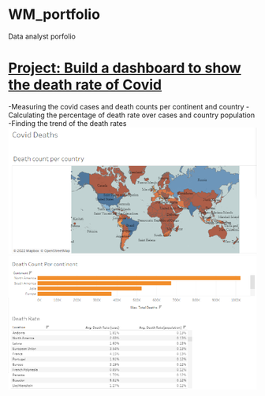 # WM_portfolio
Data analyst porfolio

# [Project: Build a dashboard to show the death rate of Covid](https://public.tableau.com/app/profile/wendym4423/viz/CovidDashboard_16582091798820/Dashboard1)
-Measuring the covid cases and death counts per continent and country
-Calculating the percentage of death rate over cases and country population
-Finding the trend of the death rates
![](/image/map.png)
![](/image/chart.PNG)
